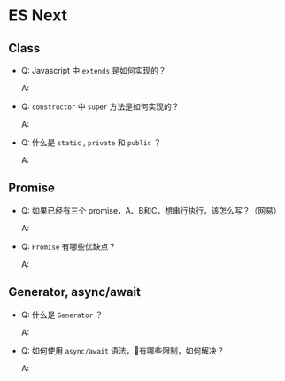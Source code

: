 # ES Next

## Class

- Q: Javascript 中 `extends` 是如何实现的？

  A:

- Q: `constructor` 中 `super` 方法是如何实现的？

  A:

- Q: 什么是 `static` , `private` 和 `public` ？

  A:

## Promise

- Q: 如果已经有三个 promise，A、B和C，想串行执行，该怎么写？（网易）

  A:

- Q: `Promise` 有哪些优缺点？

  A:

## Generator, async/await

- Q: 什么是 `Generator` ？

  A:

- Q: 如何使用 `async/await` 语法，有哪些限制，如何解决？

  A: